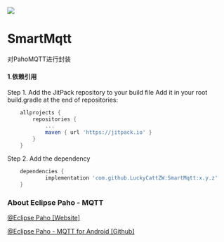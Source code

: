 [![](https://jitpack.io/v/LuckyCattZW/SmartMqtt.svg)](https://jitpack.io/#LuckyCattZW/SmartMqtt/1.0)



# SmartMqtt
对PahoMQTT进行封装

#### 1.依赖引用
Step 1. Add the JitPack repository to your build file 
Add it in your root build.gradle at the end of repositories:
```gradle
	allprojects {
		repositories {
			...
			maven { url 'https://jitpack.io' }
		}
	}
```
Step 2. Add the dependency
```gradle
	dependencies {
	        implementation 'com.github.LuckyCattZW:SmartMqtt:x.y.z'
	}

```


### About Eclipse Paho - MQTT
[@Eclipse Paho [Website]](http://www.eclipse.org/paho/)

[@Eclipse Paho - MQTT for Android [Github]](https://github.com/eclipse/paho.mqtt.android)



